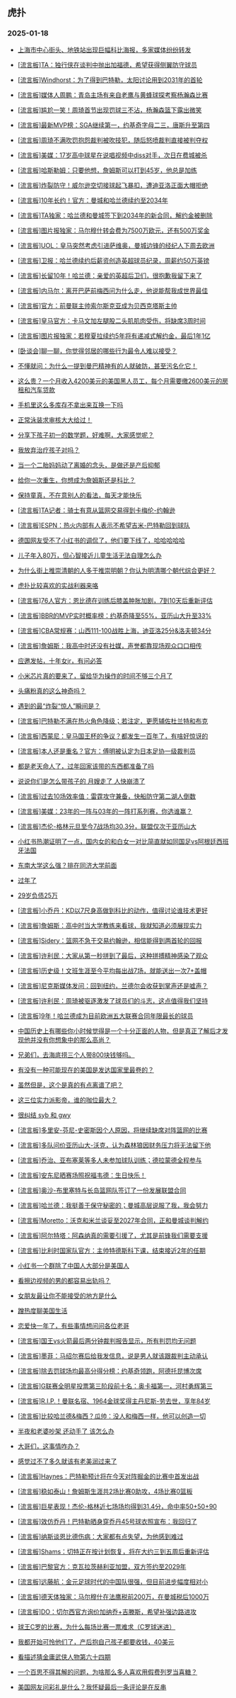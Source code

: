 ## 虎扑 
### 2025-01-18

+ [上海市中心街头、地铁站出现巨幅科比海报，多家媒体纷纷转发](https://bbs.hupu.com/630042830.html)

+ [[流言板]TA：独行侠在谈判中抛出加福德，希望获得侧翼防守球员](https://bbs.hupu.com/630047712.html)

+ [[流言板]Windhorst：为了得到巴特勒，太阳讨论用到2031年的首轮](https://bbs.hupu.com/630047767.html)

+ [[流言板]媒体人周鹏：青岛主场有来自老鹰与黄蜂球探考察杨瀚森比赛](https://bbs.hupu.com/630043787.html)

+ [[流言板]尴尬一笑！周琦首节出现罚球三不沾，杨瀚森篮下露出微笑](https://bbs.hupu.com/630044206.html)

+ [[流言板]最新MVP榜：SGA继续第一，约基奇字母二三，唐斯升至第四](https://bbs.hupu.com/630046655.html)

+ [[流言板]周琦不满吹罚抱怨裁判被吹技犯，随后怒喷裁判直接被判夺权](https://bbs.hupu.com/630045226.html)

+ [[流言板]美媒：17岁高中球星在说唱视频中diss对手，次日在费城被杀](https://bbs.hupu.com/630043878.html)

+ [[流言板]哈斯勒姆：只要他想，詹姆斯可以打到45岁，他总是加练](https://bbs.hupu.com/630043293.html)

+ [[流言板]炸裂防守！威尔逊空切接球起飞暴扣，遭迪亚洛正面大帽拒绝](https://bbs.hupu.com/630044247.html)

+ [[流言板]10年长约！官方：曼城和哈兰德续约至2034年](https://bbs.hupu.com/630041764.html)

+ [[流言板]TA独家：哈兰德和曼城签下到2034年的新合同，解约金被删除](https://bbs.hupu.com/630041057.html)

+ [[流言板]图片报独家：马尔穆什转会费为7500万欧元，还有500万奖金](https://bbs.hupu.com/630043792.html)

+ [[流言板]UOL：皇马突然考虑引进萨维奥，曼城边锋的经纪人下周去欧洲](https://bbs.hupu.com/630039996.html)

+ [[流言板]卫报：哈兰德续约后薪资创造英超球员纪录，周薪约50万英镑](https://bbs.hupu.com/630042084.html)

+ [[流言板]长留10年！哈兰德：亲爱的英超后卫们，很抱歉我留下来了](https://bbs.hupu.com/630042464.html)

+ [[流言板]内马尔：离开巴萨前梅西问为什么走，他说能帮我成世界最佳](https://bbs.hupu.com/630042139.html)

+ [[流言板]官方：前曼联主帅索尔斯克亚成为贝西克塔斯主帅](https://bbs.hupu.com/630044193.html)

+ [[流言板]皇马官方：卡马文加左腿股二头肌肌肉受伤，将缺席3周时间](https://bbs.hupu.com/630042758.html)

+ [[流言板]图片报独家：若穆夏拉续约5年将有递减式解约金，最后1年1亿](https://bbs.hupu.com/630041967.html)

+ [[卧谈会]聊一聊，你觉得邻居的哪些行为最令人难以接受？](https://bbs.hupu.com/630044523.html)

+ [不懂就问：为什么一提到曼巴精神有的人就破防，甚至污名化它！](https://bbs.hupu.com/630046421.html)

+ [这么贵？一个月收入4200美元的美国黑人员工，每个月需要缴2600美元的房租和汽车贷款](https://bbs.hupu.com/630043604.html)

+ [手机里这么多库存不拿出来互换一下吗](https://bbs.hupu.com/630042757.html)

+ [正常泳装求审核大大给过！](https://bbs.hupu.com/630044066.html)

+ [分享下孩子初一的数学题，好难啊，大家感觉呢？](https://bbs.hupu.com/630042656.html)

+ [我放弃治疗孩子对吗？](https://bbs.hupu.com/630043581.html)

+ [当一个二胎妈妈动了离婚的念头，是做还是产后抑郁](https://bbs.hupu.com/630046878.html)

+ [给你一次重生，你想成为詹姆斯还是科比？](https://bbs.hupu.com/630043290.html)

+ [保持童真，不在意别人的看法，每天才能快乐](https://bbs.hupu.com/630042907.html)

+ [[流言板]TA记者：骑士有意从篮网交易得到卡梅伦-约翰逊](https://bbs.hupu.com/630047657.html)

+ [[流言板]ESPN：热火内部有人表示不希望吉米-巴特勒回到球队](https://bbs.hupu.com/630047848.html)

+ [德国网友受不了小红书的调侃了，他们要下线了，哈哈哈哈哈](https://bbs.hupu.com/630044261.html)

+ [儿子年入80万，但心智接近儿童生活无法自理怎么办](https://bbs.hupu.com/630048220.html)

+ [为什么街上推崇清朝的人多于推崇明朝？你认为明清哪个朝代综合更好？](https://bbs.hupu.com/630045642.html)

+ [虎扑比较喜欢的实战利器来咯](https://bbs.hupu.com/630044413.html)

+ [[流言板]76人官方：恩比德在训练后膝盖肿胀加剧，7到10天后重新评估](https://bbs.hupu.com/630048945.html)

+ [[流言板]BBR的MVP实时概率榜：约基奇降至55%，亚历山大升至33%](https://bbs.hupu.com/630045524.html)

+ [[流言板]CBA常规赛：山西111-100战胜上海，迪亚洛25分&amp;洛夫顿34分](https://bbs.hupu.com/630046538.html)

+ [[流言板]詹姆斯：我高中时还没有社媒，声誉都靠现场观众口口相传](https://bbs.hupu.com/630047865.html)

+ [应邀发帖，十年女jr，有问必答](https://bbs.hupu.com/630047081.html)

+ [小米芯片真的要来了，留给华为操作的时间不够三个月了](https://bbs.hupu.com/630047259.html)

+ [头痛粉真的这么神奇吗？](https://bbs.hupu.com/630046872.html)

+ [遇到的最“炸裂“惊人”瞬间是？](https://bbs.hupu.com/630047921.html)

+ [[流言板]巴特勒不满在热火角色降级；若注定，更愿辅佐杜兰特和布克](https://bbs.hupu.com/630049033.html)

+ [[流言板]西蒙尼：皇马国王杯的争议？都发生一百年了，有啥好惊讶的](https://bbs.hupu.com/630044943.html)

+ [[流言板]本人还是重名？官方：傅明被认定为日本足协一级裁判员](https://bbs.hupu.com/630045192.html)

+ [都是老天命人了，过年回家该带的东西都准备了吗](https://bbs.hupu.com/630024809.html)

+ [说说你们是怎么带孩子的 月嫂走了 人快崩溃了 ](https://bbs.hupu.com/630047221.html)

+ [[流言板]过去10场效率值：雷霆攻守兼备，快船防守第二湖人倒数](https://bbs.hupu.com/630047927.html)

+ [[流言板]美媒：23年的一阵与03年的一阵打系列赛，你选谁赢？](https://bbs.hupu.com/630047717.html)

+ [[流言板]杰伦-格林元旦至今7战场均30.3分，联盟仅次于亚历山大](https://bbs.hupu.com/630046926.html)

+ [小红书热潮证明了一点，国内女的和白女一对比简直就如同国足vs阿根廷西班牙法国](https://bbs.hupu.com/630047534.html)

+ [东南大学这么强？排在同济大学前面](https://bbs.hupu.com/630047228.html)

+ [过年了](https://bbs.hupu.com/630047689.html)

+ [29岁负债25万](https://bbs.hupu.com/630049272.html)

+ [[流言板]小乔丹：KD以7尺身高做到科比的动作，值得讨论谁技术更好](https://bbs.hupu.com/630049312.html)

+ [[流言板]詹姆斯：高中时当大学教练来看球，我就知道必须展现实力](https://bbs.hupu.com/630048130.html)

+ [[流言板]Sidery：篮网不急于交易约翰逊，相信能得到两首轮的回报](https://bbs.hupu.com/630049402.html)

+ [[流言板]许利民：大家从第一秒拼到了最后，这种拼搏精神感染了观众](https://bbs.hupu.com/630048397.html)

+ [[流言板]历史级！文班生涯至今平均每出战7场，就能送出一次7+盖帽](https://bbs.hupu.com/630048690.html)

+ [[流言板]尼克斯媒体发问：回到纽约，兰德尔会收获到掌声还是嘘声？](https://bbs.hupu.com/630048520.html)

+ [[流言板]许利民：周琦被驱逐激发了球员们的斗志，这点值得我们坚持](https://bbs.hupu.com/630048496.html)

+ [[流言板]9年！哈兰德成为目前欧洲五大联赛合同年限最长的球员](https://bbs.hupu.com/630043049.html)

+ [中国历史上有哪些你小时候觉得是一个十分正面的人物，但是真正了解后才发现他并没有你想象中的那么高尚？](https://bbs.hupu.com/630049307.html)

+ [兄弟们，去海底捞三个人带800块钱够吗。](https://bbs.hupu.com/630048991.html)

+ [有没有一种可能现在的美国是发达国家里最卷的？](https://bbs.hupu.com/630047975.html)

+ [虽然但是，这个是真的有点离谱了吧？](https://bbs.hupu.com/630049472.html)

+ [这三位实力派影帝，谁的咖位最大？](https://bbs.hupu.com/630048301.html)

+ [很纠结 syb 和 gwy](https://bbs.hupu.com/630049476.html)

+ [[流言板]多里安-芬尼-史密斯因个人原因，将继续缺席对阵篮网的比赛](https://bbs.hupu.com/630049285.html)

+ [[流言板]多队问价亚历山大-沃克，认为森林狼因财务压力将无法留下他](https://bbs.hupu.com/630049560.html)

+ [[流言板]乔治、亚布塞莱等多人未参加球队训练；德拉蒙德全程参与](https://bbs.hupu.com/630049267.html)

+ [[流言板]安东尼晒赛场照祝福韦德：生日快乐！](https://bbs.hupu.com/630049253.html)

+ [[流言板]奥沙-布里塞特与长岛篮网队签订了一份发展联盟合同](https://bbs.hupu.com/630048775.html)

+ [[流言板]哈兰德：我挺善于保守秘密的；曼城高层说服了我，我会努力](https://bbs.hupu.com/630047034.html)

+ [[流言板]Moretto：沃克和米兰谈妥至2027年合同，正和曼城谈判解约](https://bbs.hupu.com/630048677.html)

+ [[流言板]阿尔特塔：阿森纳真的需要引援了，尤其是前锋我们需要支援](https://bbs.hupu.com/630046621.html)

+ [[流言板]比利时国家队官方：主帅特德斯科下课，结束接近2年的任期](https://bbs.hupu.com/630044622.html)

+ [小红书一个群除了中国人大部分是美国人](https://bbs.hupu.com/630049442.html)

+ [看擦边视频的男的都容易出轨吗？](https://bbs.hupu.com/630049320.html)

+ [女朋友最让你不能接受的地方是什么](https://bbs.hupu.com/630048843.html)

+ [蹭热度聊美国生活](https://bbs.hupu.com/630049430.html)

+ [恋爱快一年了，有些事情想问问各位老哥](https://bbs.hupu.com/630048833.html)

+ [[流言板]国王vs火箭最后两分钟裁判报告显示，所有判罚均无问题](https://bbs.hupu.com/630049755.html)

+ [[流言板]墨菲：马绍尔赛后给我发信息，说是男人就该跟裁判主动承认](https://bbs.hupu.com/630049515.html)

+ [[流言板]除去罚球场均最高分得分榜：约基奇领跑，阿德托昆博次席](https://bbs.hupu.com/630049816.html)

+ [[流言板]G联赛全明星投票第三阶段前十名：奥卡福第一，河村勇辉第三](https://bbs.hupu.com/630049666.html)

+ [[流言板]R.I.P.！曼联名宿、1964金球奖得主丹尼斯-劳去世，享年84岁](https://bbs.hupu.com/630049653.html)

+ [[流言板]比较哈兰德&amp;梅西？瓜帅：没人和梅西一样，他可以创造一切](https://bbs.hupu.com/630045654.html)

+ [半夜和老婆吵架 还动手了 该怎么办](https://bbs.hupu.com/630049558.html)

+ [大哥们，这事情咋办？](https://bbs.hupu.com/630049542.html)

+ [感觉过不了多久就该有老美润过来了](https://bbs.hupu.com/630049664.html)

+ [[流言板]Haynes：巴特勒预计将在今天对阵掘金的比赛中首发出战](https://bbs.hupu.com/630049907.html)

+ [[流言板]稳如泰山！詹姆斯生涯共2场比赛0助攻，4场比赛0篮板](https://bbs.hupu.com/630050227.html)

+ [[流言板]巨星表现！杰伦-格林近七场场均得到31.4分，命中率50+50+90](https://bbs.hupu.com/630049978.html)

+ [[流言板]效仿乔丹！巴特勒晒身穿乔丹45号球衣照宣布：我回归了](https://bbs.hupu.com/630050112.html)

+ [[流言板]纳斯谈恩比德伤病：大家都有点失望，为他感到难过](https://bbs.hupu.com/630049855.html)

+ [[流言板]Shams：切特正在按计划恢复，将在大约三到五周后重新评估](https://bbs.hupu.com/630050270.html)

+ [[流言板]巴黎官方：克瓦拉茨赫利亚加盟，双方签约至2029年](https://bbs.hupu.com/630049742.html)

+ [[流言板]远藤航：金元足球时代的中国队很强，但目前进步幅度相对小](https://bbs.hupu.com/630046971.html)

+ [[流言板]德天体独家：马尔穆什在法鹰税前200万，在曼城税后1000万](https://bbs.hupu.com/630049161.html)

+ [[流言板]DO：切尔西官方询价加纳乔+吉滕斯，希望补强边路进攻](https://bbs.hupu.com/630046249.html)

+ [球王C罗的比赛，为什么每场比赛一票难求（C罗球迷进）](https://bbs.hupu.com/630049844.html)

+ [我都开始可怜他们了，产后抱自己孩子都要收钱，40美元](https://bbs.hupu.com/630049463.html)

+ [看描述猜金庸武侠人物第六十四期](https://bbs.hupu.com/630050085.html)

+ [一个百思不得其解的问题，为啥那么多人喜欢用假费列罗当喜糖？](https://bbs.hupu.com/630050077.html)

+ [美国网友问彩礼是什么？我怀疑最后一条评论是在反串](https://bbs.hupu.com/630049578.html)

